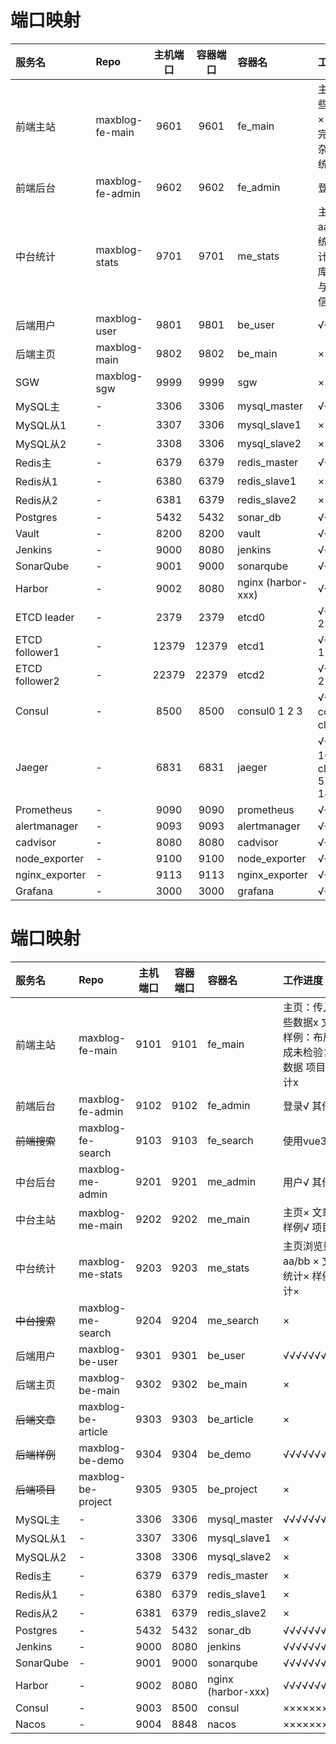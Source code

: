# 端口映射

| 服务名            | Repo             | 主机端口  | 容器端口  | 容器名                     | 工作进度                                                 |
|:---------------|:-----------------|:-----:|:-----:|:------------------------|:-----------------------------------------------------|
| 前端主站           | maxblog-fe-main  | 9601  | 9601  | fe_main                 | 主页：传入哪些数据x 文章× 样例：布局完成未检验复杂数据 项目× 统计x                |
| 前端后台           | maxblog-fe-admin | 9602  | 9602  | fe_admin                | 登录√ 其他x                                              |
| 中台统计           | maxblog-stats    | 9701  | 9701  | me_stats                | 主页浏览量aa/bb ×  文章统计× 样例统计× 不与数据库相连，直接与主页后端通信          |
| 后端用户           | maxblog-user     | 9801  | 9801  | be_user                 | √√√√√√√√√                                            |
| 后端主页           | maxblog-main     | 9802  | 9802  | be_main                 | ×                                                    |
| SGW            | maxblog-sgw      | 9999  | 9999  | sgw                     | ×                                                    |
| MySQL主         | -                | 3306  | 3306  | mysql_master            | √√√√√√√√√√                                           |
| MySQL从1        | -                | 3307  | 3306  | mysql_slave1            | ×                                                    |
| MySQL从2        | -                | 3308  | 3306  | mysql_slave2            | ×                                                    |
| Redis主         | -                | 6379  | 6379  | redis_master            | √√√√√√√√√√                                           |
| Redis从1        | -                | 6380  | 6379  | redis_slave1            | ×                                                    |
| Redis从2        | -                | 6381  | 6379  | redis_slave2            | ×                                                    |
| Postgres       | -                | 5432  | 5432  | sonar_db                | √√√√√√√√√√                                           |
| Vault          | -                | 8200  | 8200  | vault                   | √√√√√√√√√√                                           |
| Jenkins        | -                | 9000  | 8080  | jenkins                 | √√√√√√√√√√                                           |
| SonarQube      | -                | 9001  | 9000  | sonarqube               | √√√√√√√√√√                                           |
| Harbor         | -                | 9002  | 8080  | nginx (harbor-xxx)      | √√√√√√√√√√                                           |
| ETCD leader    | -                | 2379  | 2379  | etcd0                   | √√√√√√√√√√  2380                                     |
| ETCD follower1 | -                | 12379 | 12379 | etcd1                   | √√√√√√√√√√  12380                                    |
| ETCD follower2 | -                | 22379 | 22379 | etcd2                   | √√√√√√√√√√  22380                                    |
| Consul         | -                | 8500  | 8500  | consul0 1 2 3           | √√√√√√√√√√  consul3是client                           |
| Jaeger         | -                | 6831  | 6831  | jaeger                  | √√√√√√√√√√  16686是client  6832 5775 5778 14268 9411  |
| Prometheus     | -                | 9090  | 9090  | prometheus              | √√√√√√√√√√                                           |
| alertmanager   | -                | 9093  | 9093  | alertmanager            | √√√√√√√√√√                                           |
| cadvisor       | -                | 8080  | 8080  | cadvisor                | √√√√√√√√√√                                           |
| node_exporter  | -                | 9100  | 9100  | node_exporter           | √√√√√√√√√√                                           |
| nginx_exporter | -                | 9113  | 9113  | nginx_exporter           | √√√√√√√√√√                                           |
| Grafana        | -                | 3000  | 3000  | grafana                 | √√√√√√√√√√                                           |


# 端口映射

| 服务名       | Repo               | 主机端口 | 容器端口 | 容器名                | 工作进度                                  |
|:----------|:-------------------|:----:|:----:|:-------------------|:--------------------------------------|
| 前端主站      | maxblog-fe-main    | 9101 | 9101 | fe_main            | 主页：传入哪些数据x 文章× 样例：布局完成未检验复杂数据 项目× 统计x |
| 前端后台      | maxblog-fe-admin   | 9102 | 9102 | fe_admin           | 登录√ 其他x                               |
| ~~前端搜索~~  | maxblog-fe-search  | 9103 | 9103 | fe_search          | 使用vue3 ×                              |
| 中台后台      | maxblog-me-admin   | 9201 | 9201 | me_admin           | 用户√ 其他×                               |
| 中台主站      | maxblog-me-main    | 9202 | 9202 | me_main            | 主页× 文章× 样例√ 项目×                       |
| 中台统计      | maxblog-me-stats   | 9203 | 9203 | me_stats           | 主页浏览量aa/bb ×  文章统计× 样例统计×             |
| ~~中台搜索~~  | maxblog-me-search  | 9204 | 9204 | me_search          | ×                                     |
| 后端用户      | maxblog-be-user    | 9301 | 9301 | be_user            | √√√√√√√√√                             |
| 后端主页      | maxblog-be-main    | 9302 | 9302 | be_main            | ×                                     |
| ~~后端文章~~  | maxblog-be-article | 9303 | 9303 | be_article         | ×                                     |
| ~~后端样例~~  | maxblog-be-demo    | 9304 | 9304 | be_demo            | √√√√√√√√√                             |
| ~~后端项目~~  | maxblog-be-project | 9305 | 9305 | be_project         | ×                                     |
| MySQL主    | -                  | 3306 | 3306 | mysql_master       | √√√√√√√√√√                            |
| MySQL从1   | -                  | 3307 | 3306 | mysql_slave1       | ×                                     |
| MySQL从2   | -                  | 3308 | 3306 | mysql_slave2       | ×                                     |
| Redis主    | -                  | 6379 | 6379 | redis_master       | ×                                     |
| Redis从1   | -                  | 6380 | 6379 | redis_slave1       | ×                                     |
| Redis从2   | -                  | 6381 | 6379 | redis_slave2       | ×                                     |
| Postgres  | -                  | 5432 | 5432 | sonar_db           | √√√√√√√√√√                            |
| Jenkins   | -                  | 9000 | 8080 | jenkins            | √√√√√√√√√√                            |
| SonarQube | -                  | 9001 | 9000 | sonarqube          | √√√√√√√√√√                            |
| Harbor    | -                  | 9002 | 8080 | nginx (harbor-xxx) | √√√√√√√√√√                            |
| Consul    | -                  | 9003 | 8500 | consul             | ××××××××××                            |
| Nacos     | -                  | 9004 | 8848 | nacos              | ××××××××××                            |
